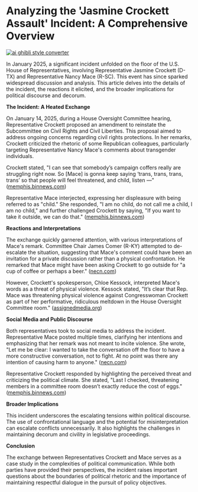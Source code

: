 # Analyzing the 'Jasmine Crockett Assault' Incident: A Comprehensive Overview

[![ai ghibli style converter](https://i.imgur.com/dwt8Y5G.gif)](https://witbeam.net/slzx)

In January 2025, a significant incident unfolded on the floor of the U.S. House of Representatives, involving Representative Jasmine Crockett (D-TX) and Representative Nancy Mace (R-SC). This event has since sparked widespread discussion and analysis. This article delves into the details of the incident, the reactions it elicited, and the broader implications for political discourse and decorum.

**The Incident: A Heated Exchange**

On January 14, 2025, during a House Oversight Committee hearing, Representative Crockett proposed an amendment to reinstate the Subcommittee on Civil Rights and Civil Liberties. This proposal aimed to address ongoing concerns regarding civil rights protections. In her remarks, Crockett criticized the rhetoric of some Republican colleagues, particularly targeting Representative Nancy Mace's comments about transgender individuals.

Crockett stated, "I can see that somebody’s campaign coffers really are struggling right now. So [Mace] is gonna keep saying ‘trans, trans, trans, trans’ so that people will feel threatened, and child, listen —" ([memphis.binnews.com](https://memphis.binnews.com/content/2025-01-15-gop-rep-challenges-jasmine-crockett-to-take-it-outside-on-house-floor/?utm_source=openai))

Representative Mace interjected, expressing her displeasure with being referred to as "child." She responded, "I am no child, do not call me a child, I am no child," and further challenged Crockett by saying, "If you want to take it outside, we can do that." ([memphis.binnews.com](https://memphis.binnews.com/content/2025-01-15-gop-rep-challenges-jasmine-crockett-to-take-it-outside-on-house-floor/?utm_source=openai))

**Reactions and Interpretations**

The exchange quickly garnered attention, with various interpretations of Mace's remark. Committee Chair James Comer (R-KY) attempted to de-escalate the situation, suggesting that Mace's comment could have been an invitation for a private discussion rather than a physical confrontation. He remarked that Mace might have been asking Crockett to go outside for "a cup of coffee or perhaps a beer." ([necn.com](https://www.necn.com/news/national-international/nancy-mace-challenges-jasmine-crockett-house-hearing/3439152/?utm_source=openai))

However, Crockett's spokesperson, Chloe Kessock, interpreted Mace's words as a threat of physical violence. Kessock stated, "It’s clear that Rep. Mace was threatening physical violence against Congresswoman Crockett as part of her performative, ridiculous meltdown in the House Oversight Committee room." ([assignedmedia.org](https://www.assignedmedia.org/breaking-news/twibs-nancy-mace-wants-to-fight?utm_source=openai))

**Social Media and Public Discourse**

Both representatives took to social media to address the incident. Representative Mace posted multiple times, clarifying her intentions and emphasizing that her remark was not meant to incite violence. She wrote, "Let me be clear: I wanted to take the conversation off the floor to have a more constructive conversation, not to fight. At no point was there any intention of causing harm to anyone." ([necn.com](https://www.necn.com/news/national-international/nancy-mace-challenges-jasmine-crockett-house-hearing/3439152/?utm_source=openai))

Representative Crockett responded by highlighting the perceived threat and criticizing the political climate. She stated, "Last I checked, threatening members in a committee room doesn’t exactly reduce the cost of eggs." ([memphis.binnews.com](https://memphis.binnews.com/content/2025-01-15-gop-rep-challenges-jasmine-crockett-to-take-it-outside-on-house-floor/?utm_source=openai))

**Broader Implications**

This incident underscores the escalating tensions within political discourse. The use of confrontational language and the potential for misinterpretation can escalate conflicts unnecessarily. It also highlights the challenges in maintaining decorum and civility in legislative proceedings.

**Conclusion**

The exchange between Representatives Crockett and Mace serves as a case study in the complexities of political communication. While both parties have provided their perspectives, the incident raises important questions about the boundaries of political rhetoric and the importance of maintaining respectful dialogue in the pursuit of policy objectives.